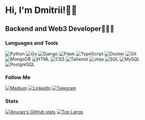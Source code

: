 # Hi, I'm Dmitrii!👋🏼



## Backend and Web3 Developer👨🏼‍💻

### Languages and Tools

![Python](https://img.shields.io/badge/-python-090909?style=for-the-badge&logo=python)
![Go](https://img.shields.io/badge/-go-090909?style=for-the-badge&logo=go)
![Django](https://img.shields.io/badge/-django-090909?style=for-the-badge&logo=django)
![Flask](https://img.shields.io/badge/-flask-090909?style=for-the-badge&logo=flask)
![TypeScript](https://img.shields.io/badge/-typescript-090909?style=for-the-badge&logo=typescript)
![Docker](https://img.shields.io/badge/docker-090909?style=for-the-badge&logo=docker&logoColor=red)
![Git](https://img.shields.io/badge/-git-090909?style=for-the-badge&logo=git)
![MongoDB](https://img.shields.io/badge/-mongodb-090909?style=for-the-badge&logo=mongodb)
![HTML](https://img.shields.io/badge/-html-090909?style=for-the-badge&logo=html5)
![CSS](https://img.shields.io/badge/-css-090909?style=for-the-badge&logo=css3)
![Tailwind](https://img.shields.io/badge/Tailwind_CSS-090909?style=for-the-badge&logo=tailwind-css)
![Jinja](https://img.shields.io/badge/Jinja-090909?style=for-the-badge&logo=jinja)
![SQL](https://img.shields.io/badge/SQL-090909?style=for-the-badge&logo=sql)
![MySQL](https://img.shields.io/badge/MySQL-090909?style=for-the-badge&logo=mysql)
![PostgreSQL](https://img.shields.io/badge/PostgreSQL-090909?style=for-the-badge&logo=postgresql)


### Follow Me

[![Medium](https://img.shields.io/badge/Medium-090909?style=for-the-badge&logo=medium&logoColor=white)](https://medium.com/@kumancev1)
[![LinkedIn](https://img.shields.io/badge/LinkedIn-090909?style=for-the-badge&logo=linkedin&logoColor=white)](https://www.linkedin.com/in/kumancev)
[![Telegram](https://img.shields.io/badge/-telegram-090909?style=for-the-badge&logo=telegram&logoColor=ffc0cb)](https://t.me/cimus)

### Stats

[![Anurag's GitHub stats](https://github-readme-stats.vercel.app/api?username=kumancev&show_icons=true&hide=prs,contribs&theme=tokyonight)](https://github.com/anuraghazra/github-readme-stats)
[![Top Langs](https://github-readme-stats.vercel.app/api/top-langs/?username=kumancev&theme=tokyonight&layout=compact)](https://github.com/anuraghazra/github-readme-stats)
<!--
**DmitriiKumancev/DmitriiKumancev** is a ✨ _special_ ✨ repository because its `README.md` (this file) appears on your GitHub profile.

Here are some ideas to get you started:

- 🔭 I’m currently working on ...
- 🌱 I’m currently learning ...
- 👯 I’m looking to collaborate on ...
- 🤔 I’m looking for help with ...
- 💬 Ask me about ...
- 📫 How to reach me: ...
- 😄 Pronouns: ...
- ⚡ Fun fact: ...
-->
